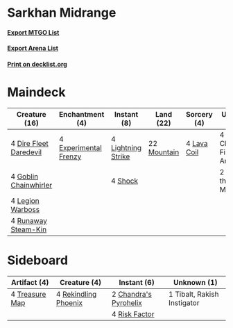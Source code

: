 # Sarkhan Midrange

#### [Export MTGO List](../collection/Sarkhan%20Midrange/Sarkhan%20Midrange.txt)
#### [Export Arena List](../collection/Sarkhan%20Midrange/Sarkhan%20Midrange_arena.txt)
#### [Print on decklist.org](http://decklist.org/?deckmain=4%09Chandra,%20Fire%20Artisan%0A4%09Dire%20Fleet%20Daredevil%0A4%09Experimental%20Frenzy%0A4%09Goblin%20Chainwhirler%0A4%09Lava%20Coil%0A4%09Legion%20Warboss%0A4%09Lightning%20Strike%0A22%09Mountain%0A4%09Runaway%20Steam-Kin%0A2%09Sarkhan%20the%20Masterless%0A4%09Shock&deckside=2%09Chandra's%20Pyrohelix%0A4%09Rekindling%20Phoenix%0A4%09Risk%20Factor%0A1%09Tibalt,%20Rakish%20Instigator%0A4%09Treasure%20Map)
# Maindeck

|                                          Creature (16)                                          |                                        Enchantment (4)                                         |                                         Instant (8)                                         |                                      Land (22)                                       |                                     Sorcery (4)                                      |      Unknown (6)       |
|-------------------------------------------------------------------------------------------------|------------------------------------------------------------------------------------------------|---------------------------------------------------------------------------------------------|--------------------------------------------------------------------------------------|--------------------------------------------------------------------------------------|------------------------|
|4 [Dire Fleet Daredevil](http://gatherer.wizards.com/Pages/Card/Details.aspx?multiverseid=439756)|4 [Experimental Frenzy](http://gatherer.wizards.com/Pages/Card/Details.aspx?multiverseid=452849)|4 [Lightning Strike](http://gatherer.wizards.com/Pages/Card/Details.aspx?multiverseid=383299)|22 [Mountain](http://gatherer.wizards.com/Pages/Card/Details.aspx?multiverseid=439859)|4 [Lava Coil](http://gatherer.wizards.com/Pages/Card/Details.aspx?multiverseid=452858)|4 Chandra, Fire Artisan |
|4 [Goblin Chainwhirler](http://gatherer.wizards.com/Pages/Card/Details.aspx?multiverseid=443017) |                                                                                                |4 [Shock](http://gatherer.wizards.com/Pages/Card/Details.aspx?multiverseid=129732)           |                                                                                      |                                                                                      |2 Sarkhan the Masterless|
|4 [Legion Warboss](http://gatherer.wizards.com/Pages/Card/Details.aspx?multiverseid=452859)      |                                                                                                |                                                                                             |                                                                                      |                                                                                      |                        |
|4 [Runaway Steam-Kin](http://gatherer.wizards.com/Pages/Card/Details.aspx?multiverseid=452865)   |                                                                                                |                                                                                             |                                                                                      |                                                                                      |                        |


# Sideboard

|                                      Artifact (4)                                       |                                         Creature (4)                                          |                                          Instant (6)                                           |        Unknown (1)        |
|-----------------------------------------------------------------------------------------|-----------------------------------------------------------------------------------------------|------------------------------------------------------------------------------------------------|---------------------------|
|4 [Treasure Map](http://gatherer.wizards.com/Pages/Card/Details.aspx?multiverseid=435410)|4 [Rekindling Phoenix](http://gatherer.wizards.com/Pages/Card/Details.aspx?multiverseid=439768)|2 [Chandra's Pyrohelix](http://gatherer.wizards.com/Pages/Card/Details.aspx?multiverseid=417684)|1 Tibalt, Rakish Instigator|
|                                                                                         |                                                                                               |4 [Risk Factor](http://gatherer.wizards.com/Pages/Card/Details.aspx?multiverseid=452863)        |                           |

